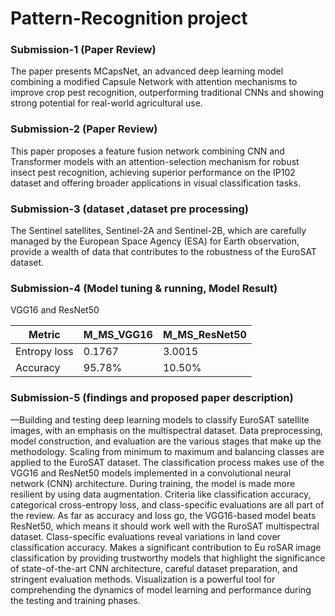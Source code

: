 # Pattern-Recognition project

### Submission-1 (Paper Review)
  The paper presents MCapsNet, an advanced deep learning model combining a modified Capsule Network with attention mechanisms to improve crop pest recognition, outperforming traditional CNNs and showing strong potential for real-world agricultural use.

### Submission-2 (Paper Review)
  This paper proposes a feature fusion network combining CNN and Transformer models with an attention-selection mechanism for robust insect pest recognition, achieving superior performance on the IP102 dataset and offering broader applications in visual classification tasks.

### Submission-3 (dataset ,dataset pre processing)
   The Sentinel satellites, Sentinel-2A and
 Sentinel-2B, which are carefully managed by the European
 Space Agency (ESA) for Earth observation, provide a wealth
 of data that contributes to the robustness of the EuroSAT
 dataset.
 
### Submission-4 (Model tuning & running, Model Result)
  VGG16 and ResNet50
 <table>
    <thead>
      <tr>
        <th>Metric</th>
        <th>M_MS_VGG16</th>
        <th>M_MS_ResNet50</th>
      </tr>
    </thead>
    <tbody>
      <tr>
        <td>Entropy loss</td>
        <td>0.1767</td>
        <td>3.0015</td>
      </tr>
      <tr>
        <td>Accuracy</td>
        <td>95.78%</td>
        <td>10.50%</td>
      </tr>
    </tbody>
  </table>

### Submission-5 (findings and proposed paper description)
—Building and testing deep learning models to classify
 EuroSAT satellite images, with an emphasis on the multispectral
 dataset. Data preprocessing, model construction, and evaluation
 are the various stages that make up the methodology. Scaling
 from minimum to maximum and balancing classes are applied
 to the EuroSAT dataset. The classification process makes use of
 the VGG16 and ResNet50 models implemented in a convolutional
 neural network (CNN) architecture. During training, the model
 is made more resilient by using data augmentation. Criteria
 like classification accuracy, categorical cross-entropy loss, and
 class-specific evaluations are all part of the review. As far as
 accuracy and loss go, the VGG16-based model beats ResNet50,
 which means it should work well with the RuroSAT multispectral
 dataset. Class-specific evaluations reveal variations in land cover
 classification accuracy. Makes a significant contribution to Eu
roSAR image classification by providing trustworthy models that
 highlight the significance of state-of-the-art CNN architecture,
 careful dataset preparation, and stringent evaluation methods.
 Visualization is a powerful tool for comprehending the dynamics
 of model learning and performance during the testing and
 training phases.



